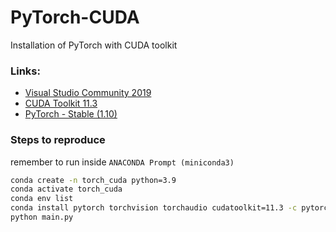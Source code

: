 # PyTorch-CUDA
Installation of PyTorch with CUDA toolkit
### Links:
* [Visual Studio Community 2019](https://visualstudio.microsoft.com/)
* [CUDA Toolkit 11.3](https://developer.nvidia.com/cuda-11.3.0-download-archive?target_os=Windows&target_arch=x86_64&target_version=10&target_type=exe_local)
* [PyTorch - Stable (1.10)](https://pytorch.org/)
### Steps to reproduce
remember to run inside `ANACONDA Prompt (miniconda3)`
```sh
conda create -n torch_cuda python=3.9
conda activate torch_cuda
conda env list
conda install pytorch torchvision torchaudio cudatoolkit=11.3 -c pytorch
python main.py
```
